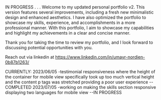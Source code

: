 IN PROGRESS . . .
Welcome to my updated personal portfolio v2. 
This version features several improvements, including a fresh new minimalistic design and enhanced aesthetics. 
I have also optimized the portfolio to showcase my skills, experience, and accomplishments in a more professional manner. 
With this portfolio, I aim to showcase my capabilities and highlight my achievements in a clear and concise manner. 

Thank you for taking the time to review my portfolio, and I look forward to discussing potential opportunities with you.

Reach out via linkedin at https://www.linkedin.com/in/umayr-nordien-0b87b1263/

CURRENTLY:
 2023/06/05
-testimonial responsiveness where the height of the container for mobile view
 specifically took  up too much vertical height and the content p tags was stretched providing
 a poor user experience --COMPLETED
 2023/07/05
-working on making the skills section responsive displaying 
 two languages for mobile view --IN PROGRESS
